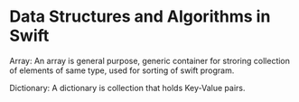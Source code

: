 # Data Structures and Algorithms in Swift 


Array: An array is general purpose, generic container for stroring collection of elements of same type, used for sorting of swift program.

Dictionary: A dictionary is collection that holds Key-Value pairs.
 
